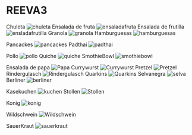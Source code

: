 # REEVA3
Chuleta
![chuleta](https://github.com/user-attachments/assets/22992d77-9338-4637-938b-e2c6e1ed39fc)
Ensalada de fruta
![ensaladafruta](https://github.com/user-attachments/assets/5b2c9c1a-4a78-4ba5-affd-7ae7896ae4b6)
Ensalada de frutilla
![ensladafrutilla](https://github.com/user-attachments/assets/448603c1-646d-455c-b09f-5f37de839cbd)
Granola
![granola](https://github.com/user-attachments/assets/c494b2c7-74e3-4018-ba28-1e8544559019)
Hamburguesas
![hamburguesas](https://github.com/user-attachments/assets/1e495f89-026e-493a-9c19-0dd887c72cc6)

Pancackes
![pancackes](https://github.com/user-attachments/assets/11c950db-b87f-46f5-82f8-37566f201086)
Padthai
![padthai](https://github.com/user-attachments/assets/62b1fe30-523b-4429-bb9a-059c3457e748)

Pollo
![pollo](https://github.com/user-attachments/assets/2355ff10-7184-4a54-a990-9119ae006551)
Quiche
![quiche](https://github.com/user-attachments/assets/0d695a46-5f53-42c8-aeed-c6f5ece49fd5)
SmothieBowl
![smothiebowl](https://github.com/user-attachments/assets/75e7dd93-0a4d-4904-b540-e494e4ffa5b7)

Ensalada de papa
![Papa](https://github.com/user-attachments/assets/36268a97-29b8-4426-b39f-72c55be914a0)
Currywurst
![Currywurst](https://github.com/user-attachments/assets/2cfd7cc6-11b7-4424-bf86-725dda5a8da9)
Pretzel
![Pretzel](https://github.com/user-attachments/assets/62e3ff7f-43d4-43f7-a456-f9f7bc3cd04f)
Rindergulasch
![Rindergulasch](https://github.com/user-attachments/assets/9be464e4-4317-4da9-b8da-608bb8e1ca94)
Quarkins
![Quarkins](https://github.com/user-attachments/assets/1ea00467-6f0b-4a7e-a276-7281c3cec57a)
Selvanegra
![selva](https://github.com/user-attachments/assets/29937ab0-5986-46ed-bcfe-b39240e758f5)
Berliner
![berliner](https://github.com/user-attachments/assets/cfd0ebde-1e4d-417d-b91e-47e52b634bd1)

Kasekuchen
![kuchen](https://github.com/user-attachments/assets/fcb634be-bc6f-4cca-bb02-e15e3b6fb1a2)
Stollen
![Stollen](https://github.com/user-attachments/assets/73a716f3-122b-4470-ac5c-5d6a391a9322)

Konig
![konig](https://github.com/user-attachments/assets/8e0e69e1-1a7f-4e8c-a1c7-ea80a02da355)

Wildschwein
![Wildschwein](https://github.com/user-attachments/assets/bd468207-caa2-482c-bfbe-229e0f7c342f)

SauerKraut
![sauerkraut](https://github.com/user-attachments/assets/7ef300aa-1243-42d6-b24d-57c191e2c3da)
